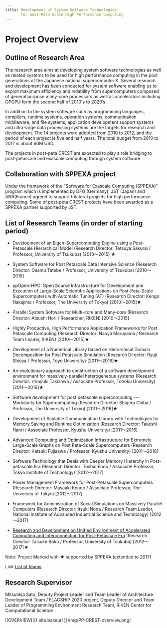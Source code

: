 ```yaml
---
title: Development of System Software Technologies  
       for post-Peta Scale High Performance Computing
---
```


# Project Overview

## Outline of Research Area

The research area aims at developing system software technologies as well as related systems to be used for high performance computing in the post generations of the Japanese national supercomputer K. Several research and development has been conducted for system software enabling us to exploit maximum efficiency and reliability from supercomputers composed of general purpose many-core processors as well as accelerators including GPGPU form the second half of 2010's to 2020’s.

In addition to the system software such as programming languages, compilers, runtime systems, operation systems, communication middleware, and file systems, application development support systems and ultra-large data processing systems are the targets for research and development. The 14 projects were adopted from 2010 to 2012, and the period of each project is five and half years. The total budget from 2010 to 2017 is about 60M USD.

The projects in post-peta CREST are expected to play a role bridging to post-petascale and exascale computing through system software.

## Collaboration with SPPEXA project

Under the framework of the "Software for Exascale Computing (SPPEXA)" program which is implemented by DFG (Germany), JST (Japan) and ANR(France) agreed to support trilateral projects for high performance computing. Some of post-peta CREST projects have been awarded as a SPPEXA partner supported by JST. 

## List of Research Teams (in order of starting period)

* Development of an Eigen-Supercomputing Engine using a Post-Petascale Hierarchical Model (Research Director:  Tetsuya Sakurai / Professor, University of Tsukuba) [2010～2015] ★
* System Software for Post Petascale Data Intensive Science (Research Director: Osamu Tatebe / Professor, University of Tsukuba) [2010～2015]
* ppOpen-HPC: Open Source Infrastructure for Development and Execution of Large-Scale Scientific Applications on Post-Peta-Scale Supercomputers with Automatic Tuning (AT) (Research Director:  Kengo Nakajima / Professor, The University of Tokyo) [2010～2015]★
* Parallel System Software for Multi-core and Many-core (Research Director: Atsushi Hori / Researcher, RIKEN) [2010～2015]
* Highly Productive, High Performance Application Frameworks for Post Petascale Computing (Research Director: Naoya Maruyama / Research Team Leader, RIKEN) [2010～2015]★
* Development of a Numerical Library based on Hierarchical Domain Decomposition for Post Petascale Simulation (Research Director: Ryuji Shioya / Professor, Toyo University) [2011～2016]★
* An evolutionary approach to construction of a software development environment for massively-parallel heterogeneous systems (Research Director: Hiroyuki Takizawa / Associate Professor, Tohoku University) [2011～2016]★
* Software development for post petascale supercomputing --- Modularity for Supercomputing (Research Director: Shigeru Chiba / Professor, The University of Tokyo) [2011～2016]★
* Development of Scalable Communication Library with Technologies for Memory Saving and Runtime Optimization (Research Director: Takeshi Nanri / Associate Professor, Kyushu University) [2011～2016]

* Advanced Computing and Optimization Infrastructure for Extremely Large-Scale Graphs on Post Peta-Scale Supercomputers (Research Director: Katsuki Fujisawa / Professor, Kyushu University) [2011～2016]
* Software Technology that Deals with Deeper Memory Hierarchy in Post-petascale Era (Research Director: Toshio Endo / Associate Professor, Tokyo Institute of Technology) [2012～2017]
* Power Management Framework for Post-Petascale Supercomputers (Research Director: Masaaki Kondo / Associate Professor, The University of Tokyo) [2012～2017]
* Framework for Administration of Social Simulations on Massively Parallel Computers (Research Director: Itsuki Noda / Research Team Leader, National Institute of Advanced Industrial Science and Technology) [2012～2017]
* [Research and Development on Unified Environment of Accelerated Computing and Interconnection for Post-Petascale Era](https://post-peta-crest.github.io/boku/) (Research Director: Taisuke Boku / Professor, University of Tsukuba) [2012～2017]★

Note: Project Marked with ★ supported by SPPEXA (extended to 2017)

Link [List of teams](https://post-peta-crest.github.io/list_of_teams.md).

## Research Supervisor

Mitsuhisa Sato, Deputy Project Leader and Team Leader of Architecture Development Team / FLAGSHIP 2020 project, Deputy Director and Team Leader of Programming Environment Research Team,
RIKEN Center for Computational Science

![OVERVIEW]({{ site.baseurl }}/img/PP-CREST-overview.png)
